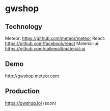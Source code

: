 # gwshop

## Technology
Meteor: https://github.com/meteor/meteor
React: https://github.com/facebook/react
Material-ui: https://github.com/callemall/material-ui

## Demo
http://gwshop.meteor.com

## Production
https://gwshop.lol (soon)
